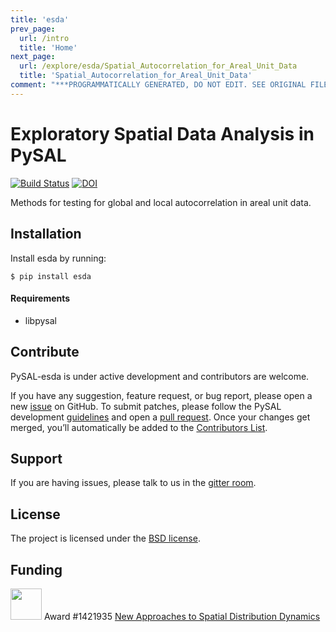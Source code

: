 ```yaml
---
title: 'esda'
prev_page:
  url: /intro
  title: 'Home'
next_page:
  url: /explore/esda/Spatial_Autocorrelation_for_Areal_Unit_Data
  title: 'Spatial_Autocorrelation_for_Areal_Unit_Data'
comment: "***PROGRAMMATICALLY GENERATED, DO NOT EDIT. SEE ORIGINAL FILES IN /content***"
---
```

Exploratory Spatial Data Analysis in PySAL
==========================================

[![Build Status](https://travis-ci.org/pysal/esda.svg?branch=master)](https://travis-ci.org/pysal/esda)
[![DOI](https://zenodo.org/badge/81873636.svg)](https://zenodo.org/badge/latestdoi/81873636)

Methods for  testing for global and local autocorrelation in areal unit data.

Installation
------------

Install esda by running:

```
$ pip install esda
```

#### Requirements

- libpysal

Contribute
----------

PySAL-esda is under active development and contributors are welcome.

If you have any suggestion, feature request, or bug report, please open a new [issue](https://github.com/pysal/esda/issues) on GitHub. To submit patches, please follow the PySAL development [guidelines](http://pysal.readthedocs.io/en/latest/developers/index.html) and open a [pull request](https://github.com/pysal/esda). Once your changes get merged, you’ll automatically be added to the [Contributors List](https://github.com/pysal/esda/graphs/contributors).

Support
-------

If you are having issues, please talk to us in the [gitter room](https://gitter.im/pysal/pysal).
 
License
-------

The project is licensed under the [BSD license](https://github.com/pysal/esda/blob/master/LICENSE).

Funding
-------

<img src="figs/nsf_logo.jpg" width="50"> Award #1421935 [New Approaches to Spatial Distribution Dynamics](https://www.nsf.gov/awardsearch/showAward?AWD_ID=1421935)
